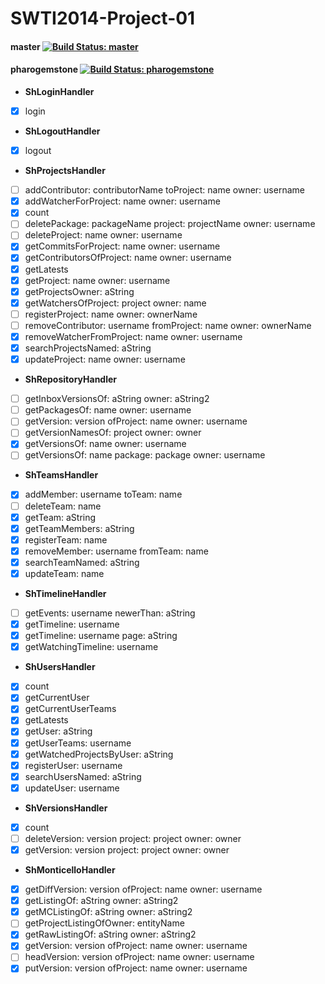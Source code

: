 SWTI2014-Project-01
===================

#### master [![Build Status: master](https://travis-ci.org/SWTI2014/SWTI2014-Project-01.svg?branch=master)](https://travis-ci.org/SWTI2014/SWTI2014-Project-01)
#### pharogemstone [![Build Status: pharogemstone](https://travis-ci.org/SWTI2014/SWTI2014-Project-01.svg?branch=pharogemstone)](https://travis-ci.org/SWTI2014/SWTI2014-Project-01)

- **ShLoginHandler**
- [X] login
- **ShLogoutHandler**
- [X] logout
- **ShProjectsHandler**
- [ ] addContributor: contributorName toProject: name owner: username
- [X] addWatcherForProject: name owner: username
- [X] count
- [ ] deletePackage: packageName project: projectName owner: username
- [ ] deleteProject: name owner: username
- [X] getCommitsForProject: name owner: username
- [X] getContributorsOfProject: name owner: username
- [X] getLatests
- [X] getProject: name owner: username
- [X] getProjectsOwner: aString
- [X] getWatchersOfProject: project owner: name
- [ ] registerProject: name owner: ownerName
- [ ] removeContributor: username fromProject: name owner: ownerName
- [X] removeWatcherFromProject: name owner: username
- [X] searchProjectsNamed: aString
- [X] updateProject: name owner: username
- **ShRepositoryHandler**
- [ ] getInboxVersionsOf: aString owner: aString2
- [ ] getPackagesOf: name owner: username
- [ ] getVersion: version ofProject: name owner: username
- [ ] getVersionNamesOf: project owner: owner
- [X] getVersionsOf: name owner: username
- [ ] getVersionsOf: name package: package owner: username
- **ShTeamsHandler**
- [X] addMember: username toTeam: name
- [ ] deleteTeam: name
- [X] getTeam: aString
- [X] getTeamMembers: aString
- [X] registerTeam: name
- [X] removeMember: username fromTeam: name
- [X] searchTeamNamed: aString
- [X] updateTeam: name
- **ShTimelineHandler**
- [ ] getEvents: username newerThan: aString
- [X] getTimeline: username
- [X] getTimeline: username page: aString
- [X] getWatchingTimeline: username
- **ShUsersHandler**
- [X] count
- [X] getCurrentUser
- [X] getCurrentUserTeams
- [X] getLatests
- [X] getUser: aString
- [X] getUserTeams: username
- [X] getWatchedProjectsByUser: aString
- [X] registerUser: username
- [X] searchUsersNamed: aString
- [X] updateUser: username
- **ShVersionsHandler**
- [X] count
- [ ] deleteVersion: version project: project owner: owner
- [X] getVersion: version project: project owner: owner
- **ShMonticelloHandler**
- [X] getDiffVersion: version ofProject: name owner: username
- [X] getListingOf: aString owner: aString2
- [X] getMCListingOf: aString owner: aString2
- [ ] getProjectListingOfOwner: entityName
- [X] getRawListingOf: aString owner: aString2
- [X] getVersion: version ofProject: name owner: username
- [ ] headVersion: version ofProject: name owner: username
- [X] putVersion: version ofProject: name owner: username
